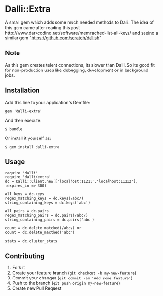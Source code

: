 # Dalli::Extra

A small gem which adds some much needed methods to Dalli. The idea of this gem came after reading this post http://www.darkcoding.net/software/memcached-list-all-keys/ and seeing a similar gem "https://github.com/seratch/dallish"  

## Note

As this gem creates telent connections, its slower than Dalli. So its good fit for non-production uses like debugging, development or in background jobs.

## Installation

Add this line to your application's Gemfile:

    gem 'dalli-extra'

And then execute:

    $ bundle

Or install it yourself as:

    $ gem install dalli-extra

## Usage
	require 'dalli'
	require 'dalli/extra'
	dc = Dalli::Client.new(['localhost:11211','localhost:11212'], :expires_in => 300)

	all_keys = dc.keys
	regex_matching_keys = dc.keys(/abc/)
	string_containing_keys = dc.keys('abc')

	all_pairs = dc.pairs
	regex_matching_pairs = dc.pairs(/abc/)
	string_containing_pairs = dc.pairs('abc')

	count = dc.delete_matched(/abc/) or
	count = dc.delete_macthed('abc')

	stats = dc.cluster_stats
	
## Contributing

1. Fork it
2. Create your feature branch (`git checkout -b my-new-feature`)
3. Commit your changes (`git commit -am 'Add some feature'`)
4. Push to the branch (`git push origin my-new-feature`)
5. Create new Pull Request
